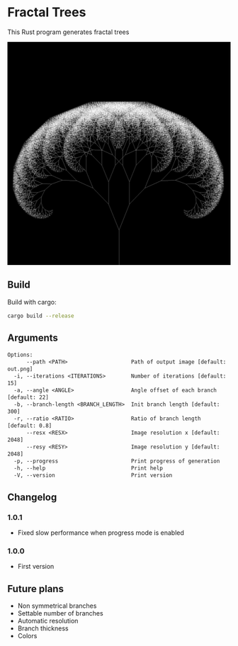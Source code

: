 # Fractal Trees

This Rust program generates fractal trees

![Example image](out.png)

## Build

Build with cargo:

```bash
cargo build --release
```

## Arguments

```text
Options:
      --path <PATH>                    Path of output image [default: out.png]
  -i, --iterations <ITERATIONS>        Number of iterations [default: 15]
  -a, --angle <ANGLE>                  Angle offset of each branch [default: 22]
  -b, --branch-length <BRANCH_LENGTH>  Init branch length [default: 300]
  -r, --ratio <RATIO>                  Ratio of branch length [default: 0.8]
      --resx <RESX>                    Image resolution x [default: 2048]
      --resy <RESY>                    Image resolution y [default: 2048]
  -p, --progress                       Print progress of generation
  -h, --help                           Print help
  -V, --version                        Print version
```

## Changelog

### 1.0.1
- Fixed slow performance when progress mode is enabled

### 1.0.0
- First version

## Future plans
- Non symmetrical branches
- Settable number of branches
- Automatic resolution
- Branch thickness
- Colors

